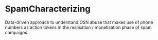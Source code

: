 # SpamCharacterizing
Data-driven approach to understand OSN abuse that makes use of phone numbers as action tokens in the realisation / monetisation phase of spam campaigns. 
